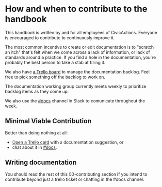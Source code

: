 # How and when to contribute to the handbook

This handbook is written by and for all employees of CivicActions. Everyone is encouraged to contribute to continuously improve it.

The most common incentive to create or edit documentation is to "scratch an itch" that's felt when we come across a lack of information, or lack of standards around a practice. If you find a hole in the documentation, you're probably the best person to take a stab at filling it.

We also have [a Trello board](https://trello.com/b/ZKx6l4bC/civicactions-documentation-project) to manage the documentation backlog. Feel free to pick something off the backlog to work on.

The documentation working group currently meets weekly to prioritize backlog items as they come up.

We also use the [#docs](https://civicactions.slack.com/messages/docs/) channel in Slack to comunicate throughout the week.

## Minimal Viable Contribution

Better than doing nothing at all:

* [Open a Trello card](https://trello.com/b/ZKx6l4bC/civicactions-documentation-project) with a documentation suggestion, or
* chat about it in [#docs](https://civicactions.slack.com/messages/docs/).

## Writing documentation

You should read the rest of this 00-contributing section if you intend to contribute beyond just a trello ticket or chatting in the #docs channel.
